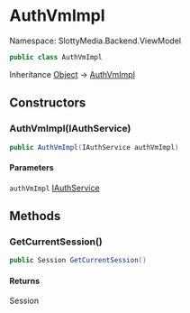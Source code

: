 # AuthVmImpl

Namespace: SlottyMedia.Backend.ViewModel

```csharp
public class AuthVmImpl
```

Inheritance [Object](https://docs.microsoft.com/en-us/dotnet/api/system.object) → [AuthVmImpl](./slottymedia.backend.viewmodel.authvmimpl.md)

## Constructors

### **AuthVmImpl(IAuthService)**

```csharp
public AuthVmImpl(IAuthService authVmImpl)
```

#### Parameters

`authVmImpl` [IAuthService](./slottymedia.backend.services.interfaces.iauthservice.md)<br>

## Methods

### **GetCurrentSession()**

```csharp
public Session GetCurrentSession()
```

#### Returns

Session<br>
